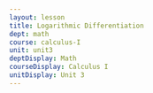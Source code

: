 ```yaml
---
layout: lesson
title: Logarithmic Differentiation
dept: math
course: calculus-I
unit: unit3
deptDisplay: Math
courseDisplay: Calculus I
unitDisplay: Unit 3
---
```


